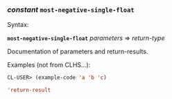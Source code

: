 ### <em>constant</em> <strong>`most-negative-single-float`</strong>

Syntax:

<strong>`most-negative-single-float`</strong> <em>parameters</em> => <em>return-type</em>

Documentation of parameters and return-results.

Examples (not from CLHS...):

```lisp
CL-USER> (example-code 'a 'b 'c)

'return-result
```
